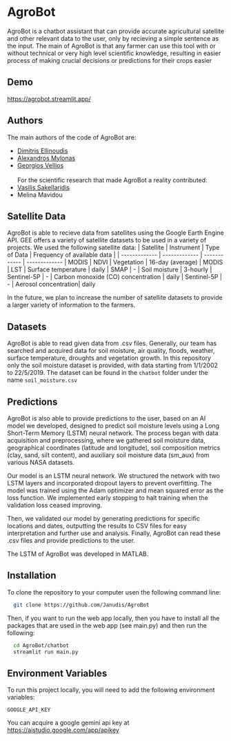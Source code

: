 
# AgroBot

AgroBot is a chatbot assistant that can provide accurate agricultural satellite and other relevant data to the user, only by recieving a simple sentence as the input. The main of AgroBot is that any farmer can use this tool with or without technical or very high level scientific knowledge, resulting in easier process of making crucial decisions or predictions for their crops easier 


## Demo

https://agrobot.streamlit.app/


## Authors
The main authors of the code of AgroBot are:
- [Dimitris Ellinoudis](https://www.github.com/Janudis)
- [Alexandros Mylonas](https://www.github.com/almylonas)
- [Georgios Vellios](https://www.github.com/Niel518)\
\
For the scientific research that made AgroBot a reality contributed:
- [Vasilis Sakellaridis](https://github.com/moskovsakel)
- Melina Mavidou

## Satellite Data
AgroBot is able to recieve data from satellites using the Google Earth Engine API. GEE offers a variety of satellite datasets to be used in a variety of projects. We used the following satellite data:
| Satellite  | Instrument | Type of Data | Frequency of available data |
| ------------- | ------------- | ------------ | -------------
| MODIS  | NDVI  | Vegetation | 16-day (average)
| MODIS  | LST  | Surface temperature | daily
| SMAP  | -  | Soil moisture | 3-hourly
| Sentinel-5P  | -  | Carbon monoxide (CO) concentration | daily
| Sentinel-5P  | -  | Aerosol concentration| daily

In the future, we plan to increase the number of satellite datasets to provide a larger variety of information to the farmers.
## Datasets

AgroBot is able to read given data from .csv files. Generally, our team has searched and acquired data for soil moisture, air quality, floods, weather, surface temperature, droughts and vegetation growth. In this repository only the soil moisture dataset is provided, with data starting from 1/1/2002 to 22/5/2019. The dataset can be found in the ```chatbot``` folder under the name
```soil_moisture.csv```
## Predictions
AgroBot is also able to provide predictions to the user, based on an AI model we developed, designed to predict soil moisture levels using a Long Short-Term Memory (LSTM) neural network. The process began with data acquisition and preprocessing, where we gathered soil moisture data, geographical coordinates (latitude and longitude), soil composition metrics (clay, sand, silt content), and auxiliary soil moisture data (sm_aux) from various NASA datasets.

Our model is an LSTM neural network. We structured the network with two LSTM layers and incorporated dropout layers to prevent overfitting. The model was trained using the Adam optimizer and mean squared error as the loss function. We implemented early stopping to halt training when the validation loss ceased improving.

Then, we validated our model by generating predictions for specific locations and dates, outputting the results to CSV files for easy interpretation and further use and analysis. Finally, AgroBot can read these .csv files and provide predictions to the user.

The LSTM of AgroBot was developed in MATLAB.
## Installation

To clone the repository to your computer usen the following command line:

```bash
  git clone https://github.com/Janudis/AgroBot
```
Then, if you want to run the web app locally, then you have to install all the packages that are used in the web app (see main.py) and then run the following:
```bash
  cd AgroBot/chatbot
  streamlit run main.py
```
## Environment Variables

To run this project locally, you will need to add the following environment variables:

`GOOGLE_API_KEY`

You can acquire a google gemini api key at https://aistudio.google.com/app/apikey
